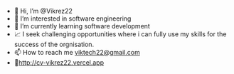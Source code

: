 - 👋 Hi, I’m @Vikrez22
- 👀 I’m interested in software engineering
- 🌱 I’m currently learning software development
- 📈 I seek challenging opportunities where i can fully use my skills for the success of the orgnisation.
- 📫 How to reach me viktech22@gmail.com
- 🔗http://cv-vikrez22.vercel.app

<!---
Vikrez22/Vikrez22 is a ✨ special ✨ repository because its `README.md` (this file) appears on your GitHub profile.
You can click the Preview link to take a look at your changes.
--->
